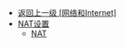 - [返回上一级 [网络和Internet]](zh-CN/EdgeLinkStudio/工程管理/工程配置/系统设置/网络和Internet/)
- [NAT设置](zh-CN/EdgeLinkStudio/工程管理/工程配置/系统设置/网络和Internet/NAT设置/)
  - [NAT](zh-CN/EdgeLinkStudio/工程管理/工程配置/系统设置/网络和Internet/NAT设置/NAT.md)
